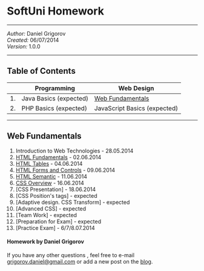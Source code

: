 <h1>SoftUni Homework</h1>

<hr />

<em>Author:</em> Daniel Grigorov<br/>
<em>Created:</em> 06/07/2014<br/>
<em>Version:</em> 1.0.0</p>

<hr />

<h2>Table of Contents</h2>

|     | Programming                                                         | Web Design                                          |
| --- | ------------------------------------------------------------------- | -----------------------------------------------     |
| 1.  | Java Basics  (expected)                                           | [Web Fundamentals](#web-fundamentals)                         |
| 2.  | PHP Basics (expected)                                        | JavaScript Basics (expected)                         |


<hr />

## Web Fundamentals

1. Introduction to Web Technologies - 28.05.2014
2. [HTML Fundamentals](https://github.com/dgrigorov/SoftUni/tree/master/Web%20Fundamentals/HTML/1.HTML%20Basics) - 02.06.2014
3. [HTML Tables](https://github.com/dgrigorov/SoftUni/tree/master/Web%20Fundamentals/HTML/2.HTML%20Tables) - 04.06.2014
4. [HTML Forms and Controls](https://github.com/dgrigorov/SoftUni/tree/master/Web%20Fundamentals/HTML/3.HTML%20Forms) - 09.06.2014
5. [HTML Semantic](https://github.com/dgrigorov/SoftUni/tree/master/Web%20Fundamentals/HTML/4.HTML%20Semantic) - 11.06.2014
6. [CSS Overview](https://github.com/dgrigorov/SoftUni/tree/master/Web%20Fundamentals/CSS/1.CSS%20Overview) - 16.06.2014
7. [CSS Presentation] - 18.06.2014
8. [CSS Position's tags] - expected
9. [Adaptive design. CSS Transform] - expected
10. [Advanced CSS] - expected
11. [Team Work] - expected
12. [Preparation for Exam] - expected
13. [Practice Exam] - 6/7/8.07.2014 




<h4>Homework by Daniel Grigorov</h4>

<p>If you have any other questions , feel free to e-mail <a href="mailto:grigorov.daniel@gmail.com">grigorov.daniel@gmail.com</a> or add a new post on the <a href="http://grigorovtuts.wordpress.com/" title="visit the blog" target="_blank">blog</a>.</p>
